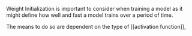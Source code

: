 Weight Initialization is important to consider when training a model as it might define how well and fast a model trains over a period of time.

The means to do so are dependent on the type of [[activation function]], 